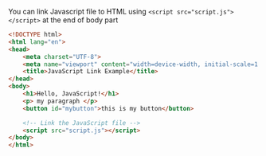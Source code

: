 You can link Javascript file to HTML using ```<script src="script.js"></script>``` at the end of body part
```html
<!DOCTYPE html>
<html lang="en">
<head>
    <meta charset="UTF-8">
    <meta name="viewport" content="width=device-width, initial-scale=1.0">
    <title>JavaScript Link Example</title>
</head>
<body>
    <h1>Hello, JavaScript!</h1>
    <p> my paragraph </p>
    <button id="mybutton">this is my button</button>

    <!-- Link the JavaScript file -->
    <script src="script.js"></script>
</body>
</html>
```
